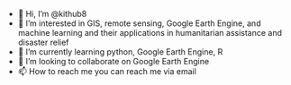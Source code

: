 - 👋 Hi, I’m @kithub8
- 👀 I’m interested in GIS, remote sensing, Google Earth Engine, and machine learning and their applications in humanitarian assistance and disaster relief 
- 🌱 I’m currently learning python, Google Earth Engine, R
- 💞️ I’m looking to collaborate on Google Earth Engine
- 📫 How to reach me you can reach me via email

<!---
kithub8/kithub8 is a ✨ special ✨ repository because its `README.md` (this file) appears on your GitHub profile.
You can click the Preview link to take a look at your changes.
--->

